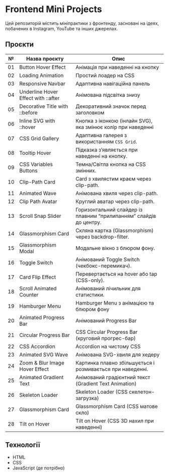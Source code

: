 # Frontend Mini Projects

Цей репозиторій містить мініпрактики з фронтенду, засновані на ідеях, побачених в Instagram, YouTube та інших джерелах.

## Проєкти

| №   | Назва проєкту                       | Опис                                                               |
| --- | ----------------------------------- | ------------------------------------------------------------------ |
| 01  | Button Hover Effect                 | Анімація при наведенні на кнопку                                   |
| 02  | Loading Animation                   | Простий лоадер на CSS                                              |
| 03  | Responsive Navbar                   | Адаптивна навігаційна панель                                       |
| 04  | Underline Hover Effect with ::after | Анімована підсвітка знизу                                          |
| 05  | Decorative Title with ::before      | Декоративний значок перед заголовком                               |
| 06  | Inline SVG with ::hover             | Кнопка з іконкою (інлайн SVG), яка змінює колір при наведенні      |
| 07  | CSS Grid Gallery                    | Адаптивна галерея з використанням `CSS Grid`.                      |
| 08  | Tooltip Hover                       | Підказка з’являється при наведенні на кнопку.                      |
| 09  | CSS Variables Buttons               | Темна/Світла кнопка на CSS змінних.                                |
| 10  | Clip-Path Card                      | Card з хвилястим краєм через clip-path.                            |
| 11  | Animated Wave                       | Анімована хвиля через clip-path.                                   |
| 12  | Clip Path Avatar                    | Круглий аватар через clip-path.                                    |
| 13  | Scroll Snap Slider                  | Горизонтальний слайдер із плавним “прилипанням” слайдів до центру. |
| 14  | Glassmorphism Card                  | Скляна картка (Glassmorphism) через backdrop-filter.               |
| 15  | Glassmorphism Modal                 | Модальне вікно з блюром фону.                                      |
| 16  | Toggle Switch                       | Анімований Toggle Switch (чекбокс-перемикач).                      |
| 17  | Card Flip Effect                    | Перевертається на hover або tap (CSS-only).                        |
| 18  | Scroll Animated Counter             | Анімований лічильник для статистики.                               |
| 19  | Hamburger Menu                      | Hamburger Menu з анімацією та блюром фону                          |
| 20  | Animated Progress Bar               | Анімований Progress Bar                                            |
| 21  | Circular Progress Bar               | CSS Circular Progress Bar (круговий прогрес-бар)                   |
| 22  | CSS Accordion                       | Accordion на чистому CSS                                           |
| 23  | Animated SVG Wave                   | Анімована SVG-хвиля для хедеру                                     |
| 24  | Zoom & Blur Image Hover Effect      | Картинка плавно збільшується і розмивається при наведенні.         |
| 25  | Animated Gradient Text              | Анімований градієнтний текст (Gradient Text Animation)             |
| 26  | Skeleton Loader                     | Skeleton Loader (CSS скелетон-загрузка)                            |
| 27  | Glassmorphism Card                  | Glassmorphism Card (CSS матове скло)                               |
| 28  | Tilt on Hover                       | Tilt on Hover (CSS 3D нахил при наведенні)                         |

## Технології

- HTML
- CSS
- JavaScript (де потрібно)
